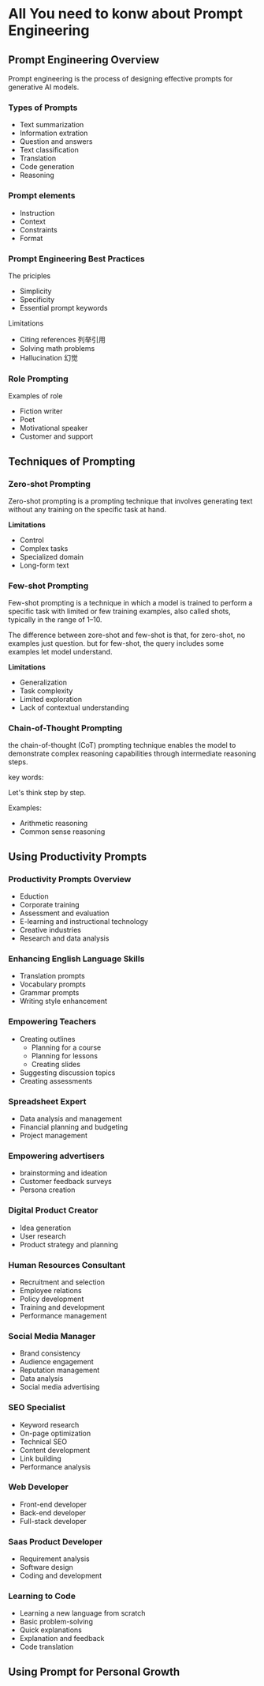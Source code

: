 # All You need to konw about Prompt Engineering

## Prompt Engineering Overview

Prompt engineering is the process of designing effective prompts for generative AI models.

### Types of Prompts

- Text summarization
- Information extration
- Question and answers
- Text classification
- Translation
- Code generation
- Reasoning

### Prompt elements

- Instruction
- Context
- Constraints
- Format

### Prompt Engineering Best Practices

The priciples

- Simplicity
- Specificity
- Essential prompt keywords

Limitations

- Citing references 列举引用
- Solving math problems
- Hallucination 幻觉


### Role Prompting

Examples of role

- Fiction writer
- Poet
- Motivational speaker
- Customer and support


## Techniques of Prompting

### Zero-shot Prompting

Zero-shot prompting is a prompting technique that involves generating text without any training on the specific task at hand.


**Limitations**

- Control
- Complex tasks
- Specialized domain
- Long-form text


### Few-shot Prompting

Few-shot prompting is a technique in which a model is trained to perform a specific task with limited or few training examples, also called shots, typically in the range of 1–10.


The difference between zore-shot and few-shot is that, for zero-shot, no examples just question. but for few-shot, the query includes some examples let model understand.

**Limitations**

- Generalization
- Task complexity
- Limited exploration
- Lack of contextual understanding

### Chain-of-Thought Prompting

the chain-of-thought (CoT) prompting technique enables the model to demonstrate complex reasoning capabilities through intermediate reasoning steps.

key words:

Let's think step by step.

Examples:

- Arithmetic reasoning
- Common sense reasoning


## Using Productivity Prompts

### Productivity Prompts Overview

- Eduction
- Corporate training
- Assessment and evaluation
- E-learning and instructional technology
- Creative industries
- Research and data analysis


### Enhancing English Language Skills

- Translation prompts
- Vocabulary prompts
- Grammar prompts
- Writing style enhancement

### Empowering Teachers

- Creating outlines
  - Planning for a course
  - Planning for lessons
  - Creating slides
- Suggesting discussion topics
- Creating assessments

### Spreadsheet Expert

- Data analysis and management
- Financial planning and budgeting
- Project management

### Empowering advertisers

- brainstorming and ideation
- Customer feedback surveys
- Persona creation

### Digital Product Creator

- Idea generation
- User research
- Product strategy and planning

### Human Resources Consultant

- Recruitment and selection
- Employee relations
- Policy development
- Training and development
- Performance management

### Social Media Manager

- Brand consistency
- Audience engagement
- Reputation management
- Data analysis
- Social media advertising


### SEO Specialist

- Keyword research
- On-page optimization
- Technical SEO
- Content development
- Link building
- Performance analysis


### Web Developer

- Front-end developer
- Back-end developer
- Full-stack developer


### Saas Product Developer

- Requirement analysis
- Software design
- Coding and development


### Learning to Code

- Learning a new language from scratch
- Basic problem-solving
- Quick explanations
- Explanation and feedback
- Code translation


## Using Prompt for Personal Growth

